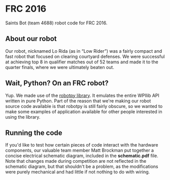 # FRC 2016
Saints Bot (team 4688) robot code for FRC 2016.

## About our robot  
Our robot, nicknamed Lo Rida (as in &ldquo;Low Rider&rdquo;) was a fairly
compact and fast robot that focused on clearing courtyard defenses. We were
successful at achieving top 8 in qualifier matches out of 52 teams and made it
to the quarter finals, where we were ultimately beaten out.

## Wait, Python? On an FRC robot?
Yup. We made use of the [robotpy library](https://github.com/robotpy/robotpy-wpilib).
It emulates the entire WPIlib API written in pure Python. Part of the reason
that we're making our robot source code available is that robotpy is still
fairly obscure, so we wanted to make some examples of application available for
other people interested in using the library.

## Running the code
If you'd like to test how certain pieces of code interact with the hardware
components, our valuable team member Matt Brockman put together a concise
electrical schematic diagram, included in the **schematic.pdf** file. Note that
changes made during competition are not reflected in the schematic diagram, but
that shouldn't be a problem, as the modifications were purely mechanical and had
little if not nothing to do with wiring.
